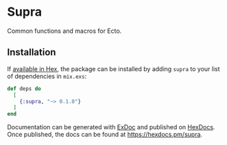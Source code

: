 # Supra

Common functions and macros for Ecto.

## Installation

If [available in Hex](https://hex.pm/docs/publish), the package can be installed
by adding `supra` to your list of dependencies in `mix.exs`:

```elixir
def deps do
  [
    {:supra, "~> 0.1.0"}
  ]
end
```

Documentation can be generated with [ExDoc](https://github.com/elixir-lang/ex_doc)
and published on [HexDocs](https://hexdocs.pm). Once published, the docs can
be found at <https://hexdocs.pm/supra>.

